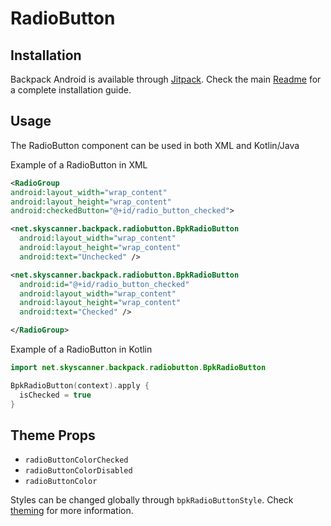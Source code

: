# RadioButton

## Installation

Backpack Android is available through [Jitpack](https://jitpack.io/#Skyscanner/backpack-android). Check the main [Readme](https://github.com/skyscanner/backpack-android#installation) for a complete installation guide.

## Usage

The RadioButton component can be used in both XML and Kotlin/Java

Example of a RadioButton in XML

```xml
<RadioGroup
android:layout_width="wrap_content"
android:layout_height="wrap_content"
android:checkedButton="@+id/radio_button_checked">

<net.skyscanner.backpack.radiobutton.BpkRadioButton
  android:layout_width="wrap_content"
  android:layout_height="wrap_content"
  android:text="Unchecked" />

<net.skyscanner.backpack.radiobutton.BpkRadioButton
  android:id="@+id/radio_button_checked"
  android:layout_width="wrap_content"
  android:layout_height="wrap_content"
  android:text="Checked" />

</RadioGroup>

```

Example of a RadioButton in Kotlin

```Kotlin
import net.skyscanner.backpack.radiobutton.BpkRadioButton

BpkRadioButton(context).apply {
  isChecked = true
}
```

## Theme Props

- `radioButtonColorChecked`
- `radioButtonColorDisabled`
- `radioButtonColor`

Styles can be changed globally through `bpkRadioButtonStyle`. Check [theming](https://github.com/Skyscanner/backpack-android/blob/main/docs/THEMING.md) for more information.

